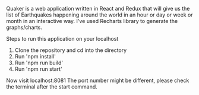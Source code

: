 Quaker is a web application written in React and Redux that will give us the list of Earthquakes happening around the world in an hour or day or week or month in an interactive way. I've used Recharts library to generate the graphs/charts.

Steps to run this application on your localhost
1) Clone the repository and cd into the directory
2) Run 'npm install'
3) Run 'npm run build'
4) Run 'npm run start'

Now visit localhost:8081
The port number might be different, please check the terminal after the start command.
